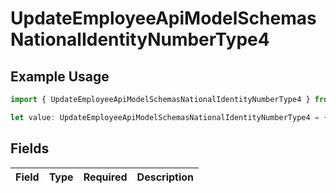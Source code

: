# UpdateEmployeeApiModelSchemasNationalIdentityNumberType4

## Example Usage

```typescript
import { UpdateEmployeeApiModelSchemasNationalIdentityNumberType4 } from "@stackone/stackone-client-ts/sdk/models/shared";

let value: UpdateEmployeeApiModelSchemasNationalIdentityNumberType4 = {};
```

## Fields

| Field       | Type        | Required    | Description |
| ----------- | ----------- | ----------- | ----------- |